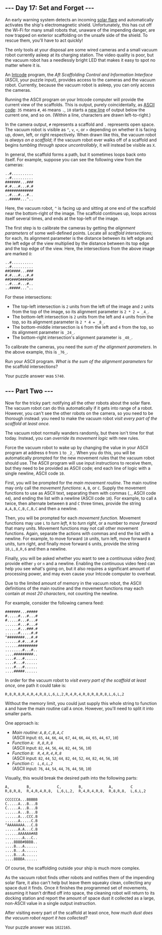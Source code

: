\-\-\- Day 17: Set and Forget ---
---------------------------------

An early warning system detects an incoming [solar flare](https://en.wikipedia.org/wiki/Solar_flare) and automatically activates the ship's electromagnetic shield. Unfortunately, this has cut off the Wi-Fi for many small robots that, unaware of the impending danger, are now trapped on exterior scaffolding on the unsafe side of the shield. To rescue them, you'll have to act quickly!

The only tools at your disposal are some wired cameras and a small vacuum robot currently asleep at its charging station. The video quality is poor, but the vacuum robot has a needlessly bright LED that makes it easy to spot no matter where it is.

An [Intcode](9) program, the _Aft Scaffolding Control and Information Interface_ (ASCII, your puzzle input), provides access to the cameras and the vacuum robot. Currently, because the vacuum robot is asleep, you can only access the cameras.

Running the ASCII program on your Intcode computer will provide the current view of the scaffolds. This is output, purely coincidentally, as [ASCII code](https://simple.wikipedia.org/wiki/ASCII): `35` means `#`, `46` means `.`, `10` starts a [new line](https://en.wikipedia.org/wiki/Newline#In_programming_languages) of output below the current one, and so on. (Within a line, characters are drawn left-to-right.)

In the camera output, `#` represents a scaffold and `.` represents open space. The vacuum robot is visible as `^`, `v`, `<`, or `>` depending on whether it is facing up, down, left, or right respectively. When drawn like this, the vacuum robot is _always on a scaffold_; if the vacuum robot ever walks off of a scaffold and begins _tumbling through space uncontrollably_, it will instead be visible as `X`.

In general, the scaffold forms a path, but it sometimes loops back onto itself. For example, suppose you can see the following view from the cameras:

    ..#..........
    ..#..........
    #######...###
    #.#...#...#.#
    #############
    ..#...#...#..
    ..#####...^..


Here, the vacuum robot, `^` is facing up and sitting at one end of the scaffold near the bottom-right of the image. The scaffold continues up, loops across itself several times, and ends at the top-left of the image.

The first step is to calibrate the cameras by getting the _alignment parameters_ of some well-defined points. Locate all _scaffold intersections_; for each, its alignment parameter is the distance between its left edge and the left edge of the view multiplied by the distance between its top edge and the top edge of the view. Here, the intersections from the above image are marked `O`:

    ..#..........
    ..#..........
    ##O####...###
    #.#...#...#.#
    ##O###O###O##
    ..#...#...#..
    ..#####...^..


For these intersections:

* The top-left intersection is `2` units from the left of the image and `2` units from the top of the image, so its alignment parameter is `2 * 2 = _4_`.
* The bottom-left intersection is `2` units from the left and `4` units from the top, so its alignment parameter is `2 * 4 = _8_`.
* The bottom-middle intersection is `6` from the left and `4` from the top, so its alignment parameter is `_24_`.
* The bottom-right intersection's alignment parameter is `_40_`.

To calibrate the cameras, you need the _sum of the alignment parameters_. In the above example, this is `_76_`.

Run your ASCII program. _What is the sum of the alignment parameters_ for the scaffold intersections?

Your puzzle answer was `5740`.

\-\-\- Part Two ---
-------------------

Now for the tricky part: notifying all the other robots about the solar flare. The vacuum robot can do this automatically if it gets into range of a robot. However, you can't see the other robots on the camera, so you need to be thorough instead: you need to make the vacuum robot _visit every part of the scaffold at least once_.

The vacuum robot normally wanders randomly, but there isn't time for that today. Instead, you can _override its movement logic_ with new rules.

Force the vacuum robot to wake up by changing the value in your ASCII program at address `0` from `1` to `_2_`. When you do this, you will be automatically prompted for the new movement rules that the vacuum robot should use. The ASCII program will use input instructions to receive them, but they need to be provided as ASCII code; end each line of logic with a single newline, ASCII code `10`.

First, you will be prompted for the _main movement routine_. The main routine may only call the _movement functions_: `A`, `B`, or `C`. Supply the movement functions to use as ASCII text, separating them with commas (`,`, ASCII code `44`), and ending the list with a newline (ASCII code `10`). For example, to call `A` twice, then alternate between `B` and `C` three times, provide the string `A,A,B,C,B,C,B,C` and then a newline.

Then, you will be prompted for each _movement function_. Movement functions may use `L` to _turn left_, `R` to _turn right_, or a number to _move forward_ that many units. Movement functions may not call other movement functions. Again, separate the actions with commas and end the list with a newline. For example, to move forward `10` units, turn left, move forward `8` units, turn right, and finally move forward `6` units, provide the string `10,L,8,R,6` and then a newline.

Finally, you will be asked whether you want to see a _continuous video feed_; provide either `y` or `n` and a newline. Enabling the continuous video feed can help you see what's going on, but it also requires a significant amount of processing power, and may even cause your Intcode computer to overheat.

Due to the limited amount of memory in the vacuum robot, the ASCII definitions of the main routine and the movement functions may each contain _at most 20 characters_, not counting the newline.

For example, consider the following camera feed:

    #######...#####
    #.....#...#...#
    #.....#...#...#
    ......#...#...#
    ......#...###.#
    ......#.....#.#
    ^########...#.#
    ......#.#...#.#
    ......#########
    ........#...#..
    ....#########..
    ....#...#......
    ....#...#......
    ....#...#......
    ....#####......


In order for the vacuum robot to _visit every part of the scaffold at least once_, one path it could take is:

    R,8,R,8,R,4,R,4,R,8,L,6,L,2,R,4,R,4,R,8,R,8,R,8,L,6,L,2

Without the memory limit, you could just supply this whole string to function `A` and have the main routine call `A` once. However, you'll need to split it into smaller parts.

One approach is:

* _Main routine: `A,B,C,B,A,C`_  
  (ASCII input: `65`, `44`, `66`, `44`, `67`, `44`, `66`, `44`, `65`, `44`, `67`, `10`)
* _Function `A`:   `R,8,R,8`_  
  (ASCII input: `82`, `44`, `56`, `44`, `82`, `44`, `56`, `10`)
* _Function `B`:   `R,4,R,4,R,8`_  
  (ASCII input: `82`, `44`, `52`, `44`, `82`, `44`, `52`, `44`, `82`, `44`, `56`, `10`)
* _Function `C`:   `L,6,L,2`_  
  (ASCII input: `76`, `44`, `54`, `44`, `76`, `44`, `50`, `10`)

Visually, this would break the desired path into the following parts:

    A,        B,            C,        B,            A,        C
    R,8,R,8,  R,4,R,4,R,8,  L,6,L,2,  R,4,R,4,R,8,  R,8,R,8,  L,6,L,2
    
    CCCCCCA...BBBBB
    C.....A...B...B
    C.....A...B...B
    ......A...B...B
    ......A...CCC.B
    ......A.....C.B
    ^AAAAAAAA...C.B
    ......A.A...C.B
    ......AAAAAA#AB
    ........A...C..
    ....BBBB#BBBB..
    ....B...A......
    ....B...A......
    ....B...A......
    ....BBBBA......


Of course, the scaffolding outside your ship is much more complex.

As the vacuum robot finds other robots and notifies them of the impending solar flare, it also can't help but leave them squeaky clean, collecting any space dust it finds. Once it finishes the programmed set of movements, assuming it hasn't drifted off into space, the cleaning robot will return to its docking station and report the amount of space dust it collected as a large, non-ASCII value in a single output instruction.

After visiting every part of the scaffold at least once, _how much dust does the vacuum robot report it has collected?_

Your puzzle answer was `1022165`.